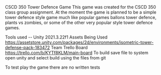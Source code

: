 CSCD 350 Tower Defence Game
This game was created for the CSCD 350 class group assignment. At the moment the game is planned to be a simple tower defence style game much like popular games ballons tower defence, plants vs zombies, or some of the other very popular style tower defence games.

Tools used --
Unity 2021.3.22f1
Assets Being Used
https://assetstore.unity.com/packages/2d/environments/isometric-tower-defense-pack-183472
Team Trello Board
https://trello.com/b/KYTf8KLM/main-board
To build
save file to system open unity and select build using the files from git

To test
play the game there are no written tests
